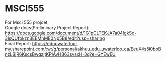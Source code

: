 # MSCI555
For Msci 555 projcet \
Google docs(Preliminary Project Report): https://docs.google.com/document/d/1G1pCLTEKJA7a04IgkSd-3IsQUfbkzn3EEMhME0Np5B8/edit?usp=sharing \
Final Report: https://eduuwaterloo-my.sharepoint.com/:w:/g/personal/akhuu_edu_uwaterloo_ca/EeuX4s5i0bpBnzLBjR6KscsBwqzjtKPIAvHB63svsxH-3g?e=GYEwEU
